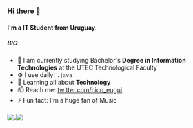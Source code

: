 ### Hi there 👋

#### I'm a IT Student from Uruguay.


##### BIO

- 🏢 I am currently studying Bachelor's **Degree in Information Technologies** at the UTEC Technological Faculty
- ⚙️ I use daily: `.java`
- 🌱 Learning all about **Technology**
- 📫 Reach me: [twitter.com/nico_eugui](https://twitter.com/nico_eugui)
- ⚡️ Fun fact: I'm a huge fan of Music
<a href="https://github.com/NicoEugui">
  <img align="center" src="https://github-readme-stats.vercel.app/api?username=NicoEugui&show_icons=true&show_icons=true&include_all_commits=true&theme=dark" />
</a>
<a href="https://github.com/NicoEugui">
  <img align="center" src="https://github-readme-stats.vercel.app/api/top-langs/?username=NicoEugui&include_all_commits=true&theme=dark" />
</a>

 














